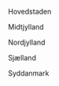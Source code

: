 &nbsp;&nbsp;&nbsp;&nbsp;Hovedstaden

&nbsp;&nbsp;&nbsp;&nbsp;Midtjylland

&nbsp;&nbsp;&nbsp;&nbsp;Nordjylland

&nbsp;&nbsp;&nbsp;&nbsp;Sjælland

&nbsp;&nbsp;&nbsp;&nbsp;Syddanmark

